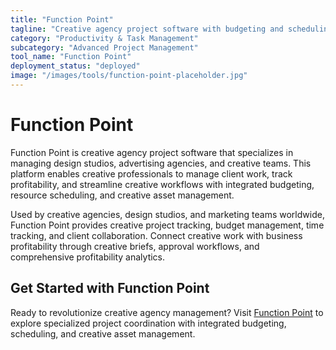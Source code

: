```yaml
---
title: "Function Point"
tagline: "Creative agency project software with budgeting and scheduling"
category: "Productivity & Task Management"
subcategory: "Advanced Project Management"
tool_name: "Function Point"
deployment_status: "deployed"
image: "/images/tools/function-point-placeholder.jpg"
---
```


# Function Point

Function Point is creative agency project software that specializes in managing design studios, advertising agencies, and creative teams. This platform enables creative professionals to manage client work, track profitability, and streamline creative workflows with integrated budgeting, resource scheduling, and creative asset management.

Used by creative agencies, design studios, and marketing teams worldwide, Function Point provides creative project tracking, budget management, time tracking, and client collaboration. Connect creative work with business profitability through creative briefs, approval workflows, and comprehensive profitability analytics.

## Get Started with Function Point

Ready to revolutionize creative agency management? Visit [Function Point](https://www.functionpoint.com) to explore specialized project coordination with integrated budgeting, scheduling, and creative asset management.